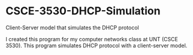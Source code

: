 # CSCE-3530-DHCP-Simulation
Client-Server model that simulates the DHCP protocol

I created this program for my computer networks class at UNT (CSCE 3530).
This program simulates DHCP protocol with a client-server model.
